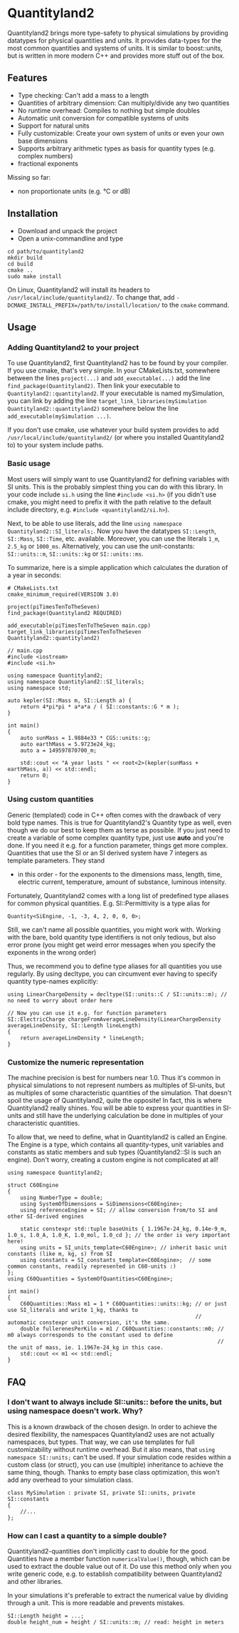 # Quantityland2

Quantityland2 brings more type-safety to physical simulations by providing datatypes for physical
quantities and units. It provides data-types for the most common quantities and systems of units.
It is similar to boost::units, but is written in more modern C++ and provides more stuff out of
the box.

## Features

* Type checking: Can't add a mass to a length
* Quantities of arbitrary dimension: Can multiply/divide any two quantities
* No runtime overhead: Compiles to nothing but simple doubles
* Automatic unit conversion for compatible systems of units
* Support for natural units
* Fully customizable: Create your own system of units or even your own base dimensions
* Supports arbitrary arithmetic types as basis for quantity types (e.g. complex numbers)
* fractional exponents

Missing so far:
* non proportionate units (e.g. °C or dB)

## Installation

* Download and unpack the project
* Open a unix-commandline and type

```
cd path/to/quantityland2
mkdir build
cd build
cmake ..
sudo make install
```

On Linux, Quantityland2 will install its headers to `/usr/local/include/quantityland2/`. To change
that, add `-DCMAKE_INSTALL_PREFIX=/path/to/install/location/` to the `cmake` command.

## Usage

### Adding Quantityland2 to your project

To use Quantityland2, first Quantityland2 has to be found by your compiler.
If you use cmake, that's very simple. In your CMakeLists.txt, somewhere between the lines `project(...)`
and `add_executable(...)` add the line `find_package(Quantityland2)`. Then link your executable to
`Quantityland2::quantityland2`. If your executable is named mySimulation, you can link by
adding the line `target_link_libraries(mySimulation Quantityland2::quantityland2)` somewhere below
the line `add_executable(mySimulation ...)`.

If you don't use cmake, use whatever your build system provides to add `/usr/local/include/quantityland2/`
(or where you installed Quantityland2 to) to your system include paths.

### Basic usage

Most users will simply want to use Quantityland2 for defining variables with SI units.
This is the probably simplest thing you can do with this library. In your code include
`si.h` using the line `#include <si.h>` (if you didn't use cmake, you might need to prefix it with
the path relative to the default include directory, e.g. `#include <quantityland2/si.h>`).

Next, to be able to use literals, add the line `using namespace Quantityland2::SI_literals;`. Now
you have the datatypes `SI::Length`, `SI::Mass`, `SI::Time`, etc. available. Moreover, you can use
the literals `1_m`, `2.5_kg` or `1000_ms`. Alternatively, you can use the unit-constants:
`SI::units::m`, `SI::units::kg` or `SI::units::ms`.

To summarize, here is a simple application which calculates the duration of a year in seconds:

```
# CMakeLists.txt
cmake_minimum_required(VERSION 3.0)

project(piTimesTenToTheSeven)
find_package(Quantityland2 REQUIRED)

add_executable(piTimesTenToTheSeven main.cpp)
target_link_libraries(piTimesTenToTheSeven Quantityland2::quantityland2)
```

```
// main.cpp
#include <iostream>
#include <si.h>

using namespace Quantityland2;
using namespace Quantityland2::SI_literals;
using namespace std;

auto kepler(SI::Mass m, SI::Length a) {
    return 4*pi*pi * a*a*a / ( SI::constants::G * m );
}

int main()
{
    auto sunMass = 1.9884e33 * CGS::units::g;
    auto earthMass = 5.9723e24_kg;
    auto a = 149597870700_m;

    std::cout << "A year lasts " << root<2>(kepler(sunMass + earthMass, a)) << std::endl;
    return 0;
}
```

### Using custom quantities

Generic (templated) code in C++ often comes with the drawback of very bold type names. This is
true for Quantityland2's Quantity type as well, even though we do our best to keep them as terse
as possible. If you just need to create a variable of some complex quantity type, just use **auto**
and you're done. If you need it e.g. for a function parameter, things get more complex. Quantities
that use the SI or an SI derived system have 7 integers as template parameters. They stand
- in this order - for the exponents to the dimensions mass, length, time, electric current,
temperature, amount of substance, luminous intensity.

Fortunately, Quantityland2 comes with a long list of predefined type aliases for common physical
quantities. E.g. SI::Permittivity is a type alias for
```
Quantity<SiEngine, -1, -3, 4, 2, 0, 0, 0>;
```

Still, we can't name all possible quantities, you might work with. Working with the bare, bold
quantity type identifiers is not only tedious, but also error prone (you might get weird error
messages when you specify the exponents in the wrong order)

Thus, we recommend you to define type aliases for all quantities you use regularly. By using
decltype, you can circumvent ever having to specify quantity type-names explicitly:
```
using LinearChargeDensity = decltype(SI::units::C / SI::units::m); // no need to worry about order here

// Now you can use it e.g. for function parameters
SI::ElectricCharge chargeFromAverageLineDensity(LinearChargeDensity averageLineDensity, SI::Length lineLength)
{
    return averageLineDensity * lineLength;
}
```


### Customize the numeric representation

The machine precision is best for numbers near 1.0. Thus it's common in physical simulations
to not represent numbers as multiples of SI-units, but as multiples of some characteristic
quantities of the simulation. That doesn't spoil the usage of Quantityland2, quite the opposite!
In fact, this is where Quantityland2 really shines. You will be able to express your quantities
in SI-units and still have the underlying calculation be done in multiples of your characteristic
quantities.

To allow that, we need to define, what in Quantityland2 is called an Engine. The Engine is a type,
which contains all quantity-types, unit variables and constants as static members and sub types
(Quantityland2::SI is such an engine). Don't worry, creating a custom engine is not complicated at
all!

```
using namespace Quantityland2;

struct C60Engine
{
    using NumberType = double;
    using SystemOfDimensions = SiDimensions<C60Engine>;
    using referenceEngine = SI; // allow conversion from/to SI and other SI-derived engines

    static constexpr std::tuple baseUnits { 1.1967e-24_kg, 0.14e-9_m, 1.0_s, 1.0_A, 1.0_K, 1.0_mol, 1.0_cd }; // the order is very important here!
    using units = SI_units_template<C60Engine>; // inherit basic unit constants (like m, kg, s) from SI
    using constants = SI_constants_template<C60Engine>;  // some common constants, readily represented in C60-units :)
};
using C60Quantities = SystemOfQuantities<C60Engine>;

int main()
{
    C60Quantities::Mass m1 = 1 * C60Quantities::units::kg; // or just use SI_literals and write 1_kg, thanks to
                                                           // automatic constexpr unit conversion, it's the same.
    double fullerenesPerKilo = m1 / C60Quantities::constants::m0; // m0 always corresponds to the constant used to define
                                                                  // the unit of mass, ie. 1.1967e-24_kg in this case.
    std::cout << m1 << std::endl;
}
```

## FAQ

### I don't want to always include SI::units:: before the units, but using namespace doesn't work. Why?

This is a known drawback of the chosen design. In order to achieve the desired flexibility, the namespaces Quantityland2
uses are not actually namespaces, but types. That way, we can use templates for full customizability without runtime
overhead. But it also means, that `using namespace SI::units;` can't be used. If your simulation code resides within a
custom class (or struct), you can use (multiple) inheritance to achieve the same thing, though. Thanks to empty base
class optimization, this won't add any overhead to your simulation class.
```
class MySimulation : private SI, private SI::units, private SI::constants
{
    //...
};
```

### How can I cast a quantity to a simple double?

Quantityland2-quantities don't implicitly cast to double for the good. Quantities have a member function
`numericalValue()`, though, which can be used to extract the double value out of it. Do use this method only when you
write generic code, e.g. to establish compatibility between Quantityland2 and other libraries.

In your simulations it's preferable to extract the numerical value by dividing through a unit. This is more readable
and prevents mistakes.
```
SI::Length height = ...;
double height_num = height / SI::units::m; // read: height in meters
```

